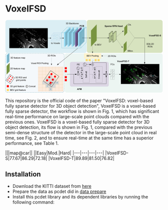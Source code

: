 # VoxelFSD
![image](pic/model.jpg)

This repository is the official code of the paper "VoxelFSD: voxel-based fully sparse detector for 3D object detection", VoxelFSD is a voxel-based fully sparse detector, the workflow is shown in Fig. 1, which has significant real-time performance on large-scale point clouds compared with the previous ones. VoxelFSD is a voxel-based fully sparse detector for 3D object detection, its flow is shown in Fig. 1, compared with the previous semi-dense structure of the detector in the large-scale point cloud in real time, see Fig. 2, and to ensure real-time at the same time has a superior performance, see Table 1.

|||map@car||
||Easy|Mod.|Hard|
|---|---|---|---|
|VoxelFSD-S|77.67|86.29|72.18|
|VoxelFSD-T|89.89|81.50|76.82|

## Installation
* Download the KITTI dataset from [here](https://www.cvlibs.net/datasets/kitti/eval_object.php?obj_benchmark=3d)
* Prepare the data as pcdet did in [data prepare](https://github.com/open-mmlab/OpenPCDet/blob/master/docs/GETTING_STARTED.md)
* Install this pcdet library and its dependent libraries by running the following command:
